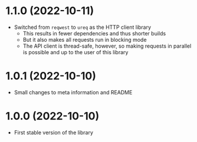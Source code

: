 # 1.1.0 (2022-10-11)
- Switched from `reqwest` to `ureq` as the HTTP client library
  - This results in fewer dependencies and thus shorter builds
  - But it also makes all requests run in blocking mode
  - The API client is thread-safe, however, so making requests in parallel is possible and up to the user of this library

# 1.0.1 (2022-10-10)
- Small changes to meta information and README

# 1.0.0 (2022-10-10)
- First stable version of the library